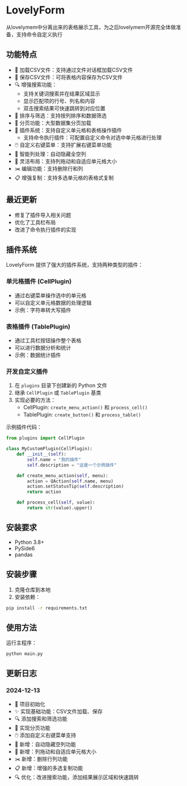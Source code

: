 # LovelyForm 

从lovelymem中分离出来的表格展示工具，为之后lovelymem开源完全体做准备，支持命令自定义执行

## 功能特点

- 📂 加载CSV文件：支持通过文件对话框加载CSV文件
- 💾 保存CSV文件：可将表格内容保存为CSV文件
- 🔍 增强搜索功能：
  - 支持关键词搜索并在结果区域显示
  - 显示匹配项的行号、列名和内容
  - 双击搜索结果可快速跳转到对应位置
- 🔄 排序与筛选：支持按列排序和数据筛选
- 📑 分页功能：大型数据集分页加载
- 🔌 插件系统：支持自定义单元格和表格操作插件
  - 支持命令执行插件：可配置自定义命令对选中单元格进行处理
- 🖱️ 自定义右键菜单：支持扩展右键菜单功能
- 🎯 智能列处理：自动隐藏全空列
- 📏 灵活布局：支持列拖动和自适应单元格大小
- ✂️ 编辑功能：支持删除行和列
- 📋 增强复制：支持多选单元格的表格式复制

## 最近更新

- 修复了插件导入相关问题
- 优化了工具栏布局
- 改进了命令执行插件的实现

## 插件系统

LovelyForm 提供了强大的插件系统，支持两种类型的插件：

### 单元格插件 (CellPlugin)
- 通过右键菜单操作选中的单元格
- 可以自定义单元格数据的处理逻辑
- 示例：字符串转大写插件

### 表格插件 (TablePlugin)
- 通过工具栏按钮操作整个表格
- 可以进行数据分析和统计
- 示例：数据统计插件

### 开发自定义插件

1. 在 `plugins` 目录下创建新的 Python 文件
2. 继承 `CellPlugin` 或 `TablePlugin` 基类
3. 实现必要的方法：
   - CellPlugin: `create_menu_action()` 和 `process_cell()`
   - TablePlugin: `create_button()` 和 `process_table()`

示例插件代码：
```python
from plugins import CellPlugin

class MyCustomPlugin(CellPlugin):
    def __init__(self):
        self.name = "我的插件"
        self.description = "这是一个示例插件"

    def create_menu_action(self, menu):
        action = QAction(self.name, menu)
        action.setStatusTip(self.description)
        return action

    def process_cell(self, value):
        return str(value).upper()
```

## 安装要求

- Python 3.8+
- PySide6
- pandas

## 安装步骤

1. 克隆仓库到本地
2. 安装依赖：
```bash
pip install -r requirements.txt
```

## 使用方法

运行主程序：
```bash
python main.py
```

## 更新日志

### 2024-12-13
- 🎉 项目初始化
- ✨ 实现基础功能：CSV文件加载、保存
- 🔍 添加搜索和筛选功能
- 📑 实现分页功能
- 🖱️ 添加自定义右键菜单支持
- 🎯 新增：自动隐藏空列功能
- 📏 新增：列拖动和自适应单元格大小
- ✂️ 新增：删除行列功能
- 📋 新增：增强的多选复制功能
- 🔍 优化：改进搜索功能，添加结果展示区域和快速跳转
